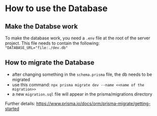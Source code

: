 # How to use the Database

## Make the Databse work

To make the database work, you need a ``.env`` file at the root of the server project. This file needs to contain the following: 
``"DATABASE_URL="file:./dev.db"``

## How to migrate the Database

- after changing something in the ``schema.prisma`` file, the db needs to be migrated
- use this command: ``npx prisma migrate dev --name <<name of the migration>>``
- a new ``migration.sql`` file will appear in the prisma/migrations directory

Further details: <https://www.prisma.io/docs/orm/prisma-migrate/getting-started>
